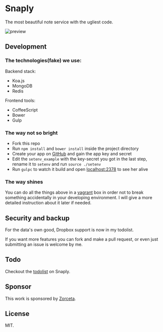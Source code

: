 # Snaply

The most beautiful note service with the ugliest code.

![preview](http://i.imgur.com/BZ798ST.png)

## Development

### The technologies(fake) we use:

Backend stack:

- Koa.js
- MongoDB
- Redis

Frontend tools:

- CoffeeScript
- Bower
- Gulp

### The way not so bright

- Fork this repo
- Run `npm install` and `bower install` inside the project directory
- Create your app on [GitHub](https://github.com/settings/applications/new) and gain the app key and secret
- Edit the `setenv_example` with the key-secret you got in the last step, rename it to `setenv` and run `source ./setenv`
- Run `gulpc` to watch it build and open [localhost:2378](http://localhost:2378) to see her alive

### The way shines

You can do all the things above in a [vagrant](https://www.vagrantup.com/) box in order not to break something accidentally in your developing environment. I will give a more detailed instruction about it later if needed.

## Security and backup

For the data's own good, Dropbox support is now in my todolist.

If you want more features you can fork and make a pull request, or even just submitting an issue is welcome by me.

## Todo

Checkout the [todolist](https://snaply.me/p/8LMfu0QtCwr) on Snaply.

## Sponsor

This work is sponsored by [Zorceta](https://github.com/zorceta).

## License

MIT.
